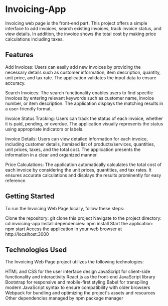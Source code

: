 # Invoicing-App

Invoicing web page is the front-end part. This project offers a simple interface to add invoices, search existing invoices, track invoice status, and view details. In addition, the invoice shows the total cost by making price calculations including taxes.

## Features

Add Invoices: Users can easily add new invoices by providing the necessary details such as customer information, item description, quantity, unit price, and tax rate. The application validates the input data to ensure accuracy.

Search Invoices: The search functionality enables users to find specific invoices by entering relevant keywords such as customer name, invoice number, or item description. The application displays the matching results in a user-friendly format.

Invoice Status Tracking: Users can track the status of each invoice, whether it is paid, pending, or overdue. The application visually represents the status using appropriate indicators or labels.

Invoice Details: Users can view detailed information for each invoice, including customer details, itemized list of products/services, quantities, unit prices, taxes, and the total cost. The application presents the information in a clear and organized manner.

Price Calculations: The application automatically calculates the total cost of each invoice by considering the unit prices, quantities, and tax rates. It ensures accurate calculations and displays the results prominently for easy reference.

## Getting Started
To run the Invoicing Web Page locally, follow these steps:

Clone the repository: git clone this project
Navigate to the project directory: cd invoicing-app
Install dependencies: npm install
Start the application: npm start
Access the application in your web browser at http://localhost:3000

## Technologies Used
The Invoicing Web Page project utilizes the following technologies:

HTML and CSS for the user interface design
JavaScript for client-side functionality and interactivity
React.js as the front-end JavaScript library
Bootstrap for responsive and mobile-first styling
Babel for transpiling modern JavaScript syntax to ensure compatibility with older browsers
Webpack for bundling and optimizing the project's assets and resources
Other dependencies managed by npm package manager

